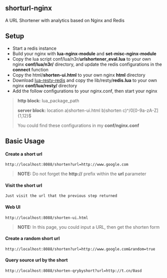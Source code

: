 shorturl-nginx
----------

A URL Shortener with analytics based on Nginx and Redis


Setup
---------

 - Start a redis instance
 - Build your nginx with **lua-nginx-module** and **set-misc-nginx-module**
 - Copy the lua script conf/lua/n3r/**urlshortener_eval.lua** to your own nginx **conf/lua/n3r/** directory, and update the redis configurations in the **connect** function
 - Copy the html/**shorten-ui.html** to your own nginx **html** directory
 - Download [lua-resty-redis](https://github.com/agentzh/lua-resty-redis) and copy the lib/resty/**redis.lua** to your own nginx **conf/lua/resty/** directory
 - Add the follow configurations to your nginx.conf, then start your nginx

> **http block:** lua_package_path
>
> **server block:** location a)shorten-ui.html b)shorten c)^/0[0-9a-zA-Z]{1,12}$
>
> You could find these configurations in my **conf/nginx.conf** 

Basic Usage
---------

#### <i class="icon-file"></i> Create a short url
    http://localhost:8088/shorten?url=http://www.google.com
> **NOTE:** Do not forget the **http://** prefix within the **url** parameter

#### <i class="icon-folder-open"></i> Visit the short url
    Just visit the url that the previous step returned

#### <i class="icon-pencil"></i> Web UI
    http://localhost:8088/shorten-ui.html
> **NOTE:** In this page, you could input a URL, then get the shorten form

#### <i class="icon-file"></i> Create a random short url
    http://localhost:8088/shorten?url=http://www.google.com&random=true
    
#### <i class="icon-file"></i> Query source url by the short 
    http://localhost:8088/shorten-qrybyshort?url=http://t.cn/0asd
